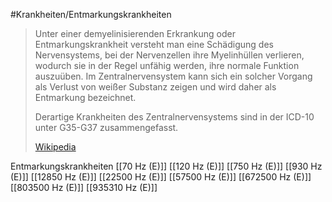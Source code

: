 #Krankheiten/Entmarkungskrankheiten
> Unter einer demyelinisierenden Erkrankung oder Entmarkungskrankheit versteht man eine Schädigung des Nervensystems, bei der Nervenzellen ihre Myelinhüllen verlieren, wodurch sie in der Regel unfähig werden, ihre normale Funktion auszuüben. Im Zentralnervensystem kann sich ein solcher Vorgang als Verlust von weißer Substanz zeigen und wird daher als Entmarkung bezeichnet. 
>
> Derartige Krankheiten des Zentralnervensystems sind in der ICD-10 unter G35-G37 zusammengefasst.
>
> [Wikipedia](https://de.wikipedia.org/wiki/Demyelinisierende%20Erkrankung)

Entmarkungskrankheiten
[[70 Hz (E)]]
[[120 Hz (E)]]
[[750 Hz (E)]]
[[930 Hz (E)]]
[[12850 Hz (E)]]
[[22500 Hz (E)]]
[[57500 Hz (E)]]
[[672500 Hz (E)]]
[[803500 Hz (E)]]
[[935310 Hz (E)]]